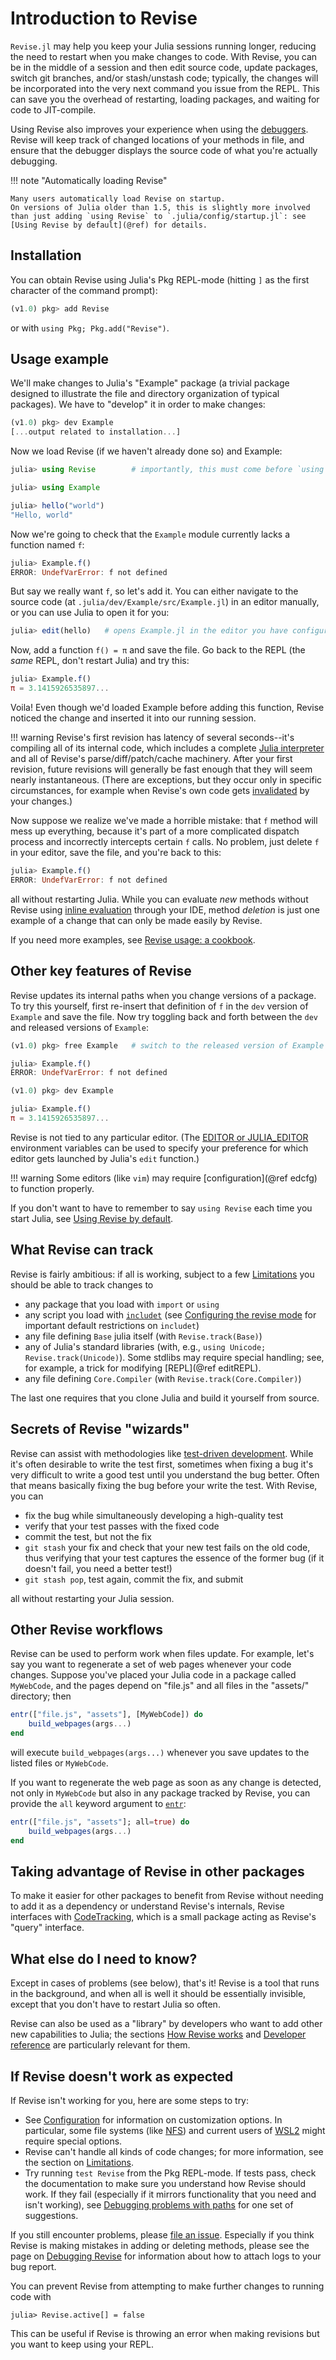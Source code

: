 # Introduction to Revise

`Revise.jl` may help you keep your Julia sessions running longer, reducing the
need to restart when you make changes to code.
With Revise, you can be in the middle of a session and then edit source code,
update packages, switch git branches, and/or stash/unstash code;
typically, the changes will be incorporated into the very next command you issue from the REPL.
This can save you the overhead of restarting, loading packages, and waiting for code to JIT-compile.

Using Revise also improves your experience when using the
[debuggers](https://julialang.org/blog/2019/03/debuggers/).
Revise will keep track of changed locations of your methods in file, and ensure that the
debugger displays the source code of what you're actually debugging.

!!! note "Automatically loading Revise"

    Many users automatically load Revise on startup.
    On versions of Julia older than 1.5, this is slightly more involved
    than just adding `using Revise` to `.julia/config/startup.jl`: see
    [Using Revise by default](@ref) for details.

## Installation

You can obtain Revise using Julia's Pkg REPL-mode (hitting `]` as the first character of the command prompt):

```julia
(v1.0) pkg> add Revise
```

or with `using Pkg; Pkg.add("Revise")`.

## Usage example

We'll make changes to Julia's "Example" package (a trivial package designed to
illustrate the file and directory organization of typical packages).
We have to "develop" it in order to make changes:

```julia
(v1.0) pkg> dev Example
[...output related to installation...]

```
Now we load Revise (if we haven't already done so) and Example:
```julia
julia> using Revise        # importantly, this must come before `using Example`

julia> using Example

julia> hello("world")
"Hello, world"
```

Now we're going to check that the `Example` module currently lacks a function named `f`:

```julia
julia> Example.f()
ERROR: UndefVarError: f not defined
```

But say we really want `f`, so let's add it.
You can either navigate to the source code (at `.julia/dev/Example/src/Example.jl`)
in an editor manually, or you can use Julia to open it for you:

```julia
julia> edit(hello)   # opens Example.jl in the editor you have configured
```

Now, add a function `f() = π` and save the file.
Go back to the REPL (the *same* REPL, don't restart Julia) and try this:

```julia
julia> Example.f()
π = 3.1415926535897...
```

Voila! Even though we'd loaded Example before adding this function,
Revise noticed the change and inserted it into our running session.

!!! warning
    Revise's first revision has latency of several seconds--it's compiling all of its internal code, which includes a complete [Julia interpreter](https://github.com/JuliaDebug/JuliaInterpreter.jl) and all of Revise's parse/diff/patch/cache machinery.
    After your first revision, future revisions will generally be fast enough that they will seem nearly instantaneous. (There are exceptions, but they occur
    only in specific circumstances, for example when Revise's own code gets [invalidated](https://julialang.org/blog/2020/08/invalidations/) by your changes.)

Now suppose we realize we've made a horrible mistake: that `f` method will mess up everything, because it's part of a more complicated dispatch process and incorrectly intercepts certain `f` calls.
No problem, just delete `f` in your editor, save the file, and you're back to this:

```julia
julia> Example.f()
ERROR: UndefVarError: f not defined
```

all without restarting Julia.
While you can evaluate *new* methods without Revise using [inline evaluation](https://www.julia-vscode.org/docs/stable/userguide/runningcode/#Julia:-Execute-Code-Block-(AltEnter)-1) through your IDE,
method *deletion* is just one example of a change that can only be made easily by Revise.

If you need more examples, see [Revise usage: a cookbook](@ref).

## Other key features of Revise

Revise updates its internal paths when you change versions of a package.
To try this yourself, first re-insert that definition of `f` in the `dev` version of
`Example` and save the file.
Now try toggling back and forth between the `dev` and released versions of `Example`:

```julia
(v1.0) pkg> free Example   # switch to the released version of Example

julia> Example.f()
ERROR: UndefVarError: f not defined

(v1.0) pkg> dev Example

julia> Example.f()
π = 3.1415926535897...
```

Revise is not tied to any particular editor.
(The [EDITOR or JULIA_EDITOR](https://docs.julialang.org/en/v1/manual/environment-variables/#JULIA_EDITOR) environment variables can be used to specify your preference for which editor gets launched by Julia's `edit` function.)

!!! warning
    Some editors (like `vim`) may require [configuration](@ref edcfg) to function properly.

If you don't want to have to remember to say `using Revise` each time you start
Julia, see [Using Revise by default](@ref).

## What Revise can track

Revise is fairly ambitious: if all is working, subject to a few [Limitations](@ref) you should be able to track changes to

- any package that you load with `import` or `using`
- any script you load with [`includet`](@ref) (see [Configuring the revise mode](@ref) for important default restrictions on `includet`)
- any file defining `Base` julia itself (with `Revise.track(Base)`)
- any of Julia's standard libraries (with, e.g., `using Unicode; Revise.track(Unicode)`). Some stdlibs may require special handling; see, for example, a trick for modifying [REPL](@ref editREPL).
- any file defining `Core.Compiler` (with `Revise.track(Core.Compiler)`)

The last one requires that you clone Julia and build it yourself from source.

## Secrets of Revise "wizards"

Revise can assist with methodologies like
[test-driven development](https://en.wikipedia.org/wiki/Test-driven_development).
While it's often desirable to write the test first, sometimes when fixing a bug
it's very difficult to write a good test until you understand the bug better.
Often that means basically fixing the bug before your write the test.
With Revise, you can

- fix the bug while simultaneously developing a high-quality test
- verify that your test passes with the fixed code
- commit the test, but not the fix
- `git stash` your fix and check that your new test fails on the old code,
  thus verifying that your test captures the essence of the former bug (if it doesn't fail,
  you need a better test!)
- `git stash pop`, test again, commit the fix, and submit

all without restarting your Julia session.

## Other Revise workflows

Revise can be used to perform work when files update.
For example, let's say you want to regenerate a set of web pages whenever your code changes.
Suppose you've placed your Julia code in a package called `MyWebCode`,
and the pages depend on "file.js" and all files in the "assets/" directory; then

```julia
entr(["file.js", "assets"], [MyWebCode]) do
    build_webpages(args...)
end
```

will execute `build_webpages(args...)` whenever you save updates to the listed files
or `MyWebCode`.

If you want to regenerate the web page as soon as any change is detected, not
only in `MyWebCode` but also in any package tracked by Revise, you can provide
the `all` keyword argument to [`entr`](@ref):

```julia
entr(["file.js", "assets"]; all=true) do
    build_webpages(args...)
end
```

## Taking advantage of Revise in other packages

To make it easier for other packages to benefit from Revise without needing to add it
as a dependency or understand Revise's internals, Revise interfaces with
[CodeTracking](https://github.com/timholy/CodeTracking.jl),
which is a small package acting as Revise's "query" interface.

## What else do I need to know?

Except in cases of problems (see below), that's it!
Revise is a tool that runs in the background, and when all is well it should be
essentially invisible, except that you don't have to restart Julia so often.

Revise can also be used as a "library" by developers who want to add other new capabilities
to Julia; the sections [How Revise works](@ref) and [Developer reference](@ref) are
particularly relevant for them.

## If Revise doesn't work as expected

If Revise isn't working for you, here are some steps to try:

- See [Configuration](@ref) for information on customization options.
  In particular, some file systems (like [NFS](https://en.wikipedia.org/wiki/Network_File_System)) and current users of [WSL2](https://devblogs.microsoft.com/commandline/announcing-wsl-2/) might require special options.
- Revise can't handle all kinds of code changes; for more information,
  see the section on [Limitations](@ref).
- Try running `test Revise` from the Pkg REPL-mode.
  If tests pass, check the documentation to make sure you understand how Revise should work.
  If they fail (especially if it mirrors functionality that you need and isn't working), see
  [Debugging problems with paths](@ref) for one set of suggestions.

If you still encounter problems, please [file an issue](https://github.com/timholy/Revise.jl/issues).
Especially if you think Revise is making mistakes in adding or deleting methods, please
see the page on [Debugging Revise](@ref) for information about how to attach logs
to your bug report.

You can prevent Revise from attempting to make further changes to running code with

```
julia> Revise.active[] = false
```

This can be useful if Revise is throwing an error when making revisions but you want to keep using your REPL.
